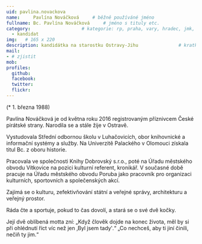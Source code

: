 ```yaml
---
uid: pavlina.novackova
name:     Pavlína Nováčková  	# běžně používáné jméno
fullname: Bc. Pavlína Nováčková  	# jméno s tituly etc.
category:                 	# kategorie: rp, praha, vary, hradec, jmk, senat
  - kandidat 
img:   # 165 x 220
description: kandidátka na starostku Ostravy-Jihu            	# kratký popis, max 160 znaků
mail:
- # zjistit
mob:			  
profiles:
  github:       
  facebook:
  twitter: 		  
  flickr:	 
---
```


(* 1. března 1988) 

Pavlína Nováčková je od května roku 2016 registrovaným příznivcem České pirátské strany. Narodila se a stále žije v Ostravě.

Vystudovala Střední odbornou školu v Luhačovicích, obor knihovnické a informační systémy a služby. Na Univerzitě Palackého v Olomouci získala titul Bc. z oboru historie.

Pracovala ve společnosti Knihy Dobrovský s.r.o., poté na Úřadu městského obvodu Vítkovice na pozici kulturní referent, kronikář. V současné době pracuje na Úřadu městského obvodu Poruba jako pracovník pro organizaci kulturních, sportovních a společenských akcí.

Zajímá se o kulturu, zefektivňování státní a veřejné správy, architekturu a veřejný prostor.

Ráda čte a sportuje, pokud to čas dovolí, a stará se o své dvě kočky.

Její dvě oblíbená motta zní:
„Když člověk dojde na konec života, měl by si při ohlédnutí říct víc než jen ‚Byl jsem tady‛.“
„Co nechceš, aby ti jiní činili, nečiň ty jim.“

